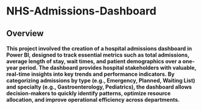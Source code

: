 # NHS-Admissions-Dashboard

## Overview 
#### This project involved the creation of a hospital admissions dashboard in Power BI, designed to track essential metrics such as total admissions, average length of stay, wait times, and patient demographics over a one-year period. The dashboard provides hospital stakeholders with valuable, real-time insights into key trends and performance indicators. By categorizing admissions by type (e.g., Emergency, Planned, Waiting List) and specialty (e.g., Gastroenterology, Pediatrics), the dashboard allows decision-makers to quickly identify patterns, optimize resource allocation, and improve operational efficiency across departments.
